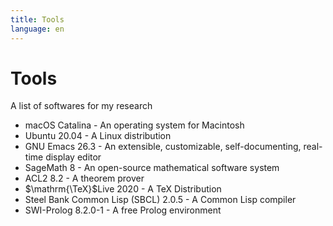 ```yaml
---
title: Tools
language: en
---
```


# Tools
A list of softwares for my research

- macOS Catalina - An operating system for Macintosh
- Ubuntu 20.04 - A Linux distribution
- GNU Emacs 26.3 - An extensible, customizable, self-documenting, real-time display editor
- SageMath 8 - An open-source mathematical software system
- ACL2 8.2 - A theorem prover
- $\mathrm{\TeX}$Live 2020 - A TeX Distribution
- Steel Bank Common Lisp (SBCL) 2.0.5 - A Common Lisp compiler
- SWI-Prolog 8.2.0-1 - A free Prolog environment
